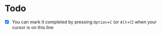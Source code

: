 # Todo

- [x] You can mark it completed by pressing `Option`+`C` (or `Alt`+`C`) when your cursor is on this line

